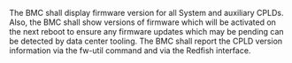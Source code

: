 The BMC shall display firmware version for all System and auxiliary CPLDs.  
Also, the BMC shall show versions of firmware which will be activated on the
next reboot to ensure any firmware updates which may be pending can be detected
by data center tooling.  The BMC shall report the CPLD version information
via the fw-util command and via the Redfish interface.
